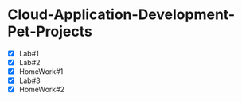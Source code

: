 # Cloud-Application-Development-Pet-Projects

- [x] Lab#1
- [x] Lab#2
- [x] HomeWork#1
- [x] Lab#3
- [x] HomeWork#2
